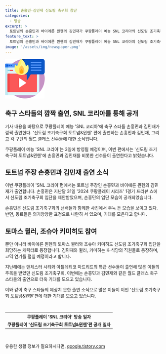 ```yaml
---
title: 손흥민·김민재 신도림 축구회 창단
categories:
  - 방송
excerpt: >
  토트넘의 손흥민과 바이에른 뮌헨의 김민재가 쿠팡플레이 예능 SNL 코리아의 신도림 조기축구회 토트넘 & 뮌헨 편에 깜짝 출연한다. 이번 편에는 두 선수와 각 구단의 월드 클래스 선수들이 출연하여 흥미를 끌 것으로 보인다. 특히, 이번 출연으로 파격적인 코믹 연기를 선보일 것으로 기대된다. 신도림 조기축구회는 맨체스터 시티와 아틀레티코 마드리드 방한 당시 특급 선수들이 출연하여 큰 인기를 끌었던데 이번에도 관전 포인트가 될 전망이다. 해당 편은 쿠팡플레이 시리즈 2경기가 열리는 3일 오후 4시에 공개될 예정이다.
feature_text: >
  토트넘의 손흥민과 바이에른 뮌헨의 김민재가 쿠팡플레이 예능 SNL 코리아의 신도림 조기축구회 토트넘 & 뮌헨 편에 깜짝 출연한다. 이번 편에는 두 선수와 각 구단의 월드 클래스 선수들이 출연하여 흥미를 끌 것으로 보인다. 특히, 이번 출연으로 파격적인 코믹 연기를 선보일 것으로 기대된다. 신도림 조기축구회는 맨체스터 시티와 아틀레티코 마드리드 방한 당시 특급 선수들이 출연하여 큰 인기를 끌었던데 이번에도 관전 포인트가 될 전망이다. 해당 편은 쿠팡플레이 시리즈 2경기가 열리는 3일 오후 4시에 공개될 예정이다.
image: '/assets/img/newspaper.png'
---
```


<p><img src="/assets/img/news.png" alt="rentncar 속보" /></p>

<h2 data-ke-size="size26">축구 스타들의 깜짝 출연, SNL 코리아를 통해 공개</h2>

<p>기사 내용을 바탕으로 쿠팡플레이 예능 'SNL 코리아'에 축구 스타들 손흥민과 김민재가 깜짝 출연한다. '신도림 조기축구회 토트넘&amp;뮌헨' 편에 출연하는 손흥민과 김민재, 그리고 각 구단의 월드 클래스 선수들에 대한 소식입니다.</p>

<p data-ke-size="size16">쿠팡플레이 예능 'SNL 코리아'는 3일에 방영될 예정이며, 이번 편에서는 '신도림 조기축구회 토트넘&뮌헨'에 손흥민과 김민재를 비롯한 선수들이 출연한다고 밝혔습니다.</p>

<h2 data-ke-size="size26">토트넘 주장 손흥민과 김민재 출연 소식</h2>

<p>이번 쿠팡플레이 'SNL 코리아'편에서는 토트넘 주장인 손흥민과 바이에른 뮌헨의 김민재가 출연합니다. 손흥민은 지난달 31일 '2024 쿠팡플레이 시리즈' 1경기 프리뷰 쇼에서 신도림 조기축구회 입단을 제안받았으며, 손흥민의 입단 모습이 공개되었습니다.</p>

<p data-ke-size="size16">손흥민은 신도림 조기축구회의 선배들과 함께한 사진에서 주눅 든 모습을 보이고 있다. 반면, 동료들은 의기양양한 표정으로 나란히 서 있으며, 기대를 모은다고 합니다.</p>

<h2 data-ke-size="size26">토마스 뮐러, 조슈아 키미히도 참여</h2>

<p>뿐만 아니라 바이에른 뮌헨의 토마스 뮐러와 조슈아 키미히도 신도림 조기축구회 입단을 희망하는 캐릭터로 등장합니다. 김민재와 뮐러, 키미히는 K-식당의 직원들로 등장하며, 코믹 연기를 펼칠 예정이라고 합니다.</p>

<p data-ke-size="size16">지난해에는 맨체스터 시티와 아틀레티코 마드리드의 특급 선수들이 출연해 많은 이들의 주목을 받았던 신도림 조기축구회, 이번에는 손흥민과 김민재와 같은 월드 클래스 축구 스타들의 출연으로 더욱 기대를 모으고 있습니다.</p>

<p>이와 같이 축구 스타들의 예상치 못한 출연 소식으로 많은 이들이 이번 '신도림 조기축구회 토트넘&amp;뮌헨'편에 대한 기대를 모으고 있습니다. <p data-ke-size="size16">&nbsp;</p></p>

<table>
  <tr>
    <td style="text-align: center; height: 17px;"><b>쿠팡플레이 'SNL 코리아' 방송 일자</b></td>
  </tr>
  <tr>
    <td style="text-align: center; height: 17px;"><b>쿠팡플레이 '신도림 조기축구회 토트넘&뮌헨'편 공개 일자</b></td>
  </tr>
</table>

<p data-ke-size="size16">&nbsp;</p>
유용한 생활 정보가 필요하시다면, <a href="https://qoogle.tistory.com" rel="dofollow">qoogle.tistory.com</a>


